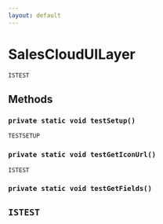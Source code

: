 ```yaml
---
layout: default
---
```

# SalesCloudUILayer

`ISTEST`
## Methods
### `private static void testSetup()`

`TESTSETUP`
### `private static void testGetIconUrl()`

`ISTEST`
### `private static void testGetFields()`

`ISTEST`
---
